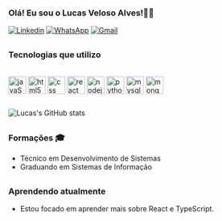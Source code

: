 
### Olá! Eu sou o Lucas Veloso Alves!👋🏽

[![Linkedin](https://img.shields.io/badge/LinkedIn-0077B5?style=for-the-badge&logo=linkedin&logoColor=white)](https://www.linkedin.com/in/lucas-veloso-alves-70a2a3219/)
[![WhatsApp](https://img.shields.io/badge/WhatsApp-25D366?style=for-the-badge&logo=whatsapp&logoColor=white)](https://api.whatsapp.com/send?phone=5571996579989)
[![Gmail](https://img.shields.io/badge/Gmail-D14836?style=for-the-badge&logo=gmail&logoColor=white)](mailto:lucasvalves98@gmail.com)

##
### Tecnologias que utilizo 
<div style="display:inline_block" ><br/>
  <img align="center" alt="javaScript5" heigth="30" width="35" src="https://cdn.jsdelivr.net/gh/devicons/devicon/icons/javascript/javascript-plain.svg" >
  <img align="center" alt="html5" heigth="25" width="35" src="https://cdn.jsdelivr.net/gh/devicons/devicon/icons/html5/html5-original.svg" >
  <img align="center" alt="css" heigth="30" width="35" src="https://cdn.jsdelivr.net/gh/devicons/devicon/icons/css3/css3-original.svg" >
  <img align="center" alt="react" heigth="30" width="35" src="https://cdn.jsdelivr.net/gh/devicons/devicon/icons/react/react-original.svg" />
  <img align="center" alt="nodejs" heigth="30" width="35" src="https://cdn.jsdelivr.net/gh/devicons/devicon/icons/nodejs/nodejs-original.svg" >
  <img align="center" alt="python" heigth="30" width="35" src="https://cdn.jsdelivr.net/gh/devicons/devicon/icons/python/python-original.svg" >
  <img align="center" alt="mysql" heigth="30" width="35" src="https://cdn.jsdelivr.net/gh/devicons/devicon/icons/mysql/mysql-original.svg" >
  <img align="center" alt="mongodb" heigth="30" width="35"; src="https://cdn.jsdelivr.net/gh/devicons/devicon/icons/mongodb/mongodb-original.svg"> 
</div>


##
![Lucas's GitHub stats](https://github-readme-stats.vercel.app/api?username=lucasvalves&show_icons=true&theme=transparent)
##
### Formações 🎓

- Técnico em Desenvolvimento de Sistemas
- Graduando em Sistemas de Informação


##
### Aprendendo atualmente

- Estou focado em aprender mais sobre React e TypeScript.




